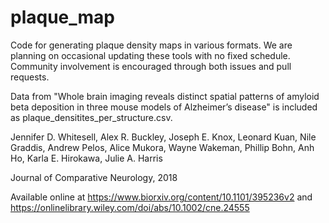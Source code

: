 # plaque_map
Code for generating plaque density maps in various formats. We are planning on occasional updating these tools with no fixed schedule. Community involvement is encouraged through both issues and pull requests.

Data from "Whole brain imaging reveals distinct spatial patterns of amyloid beta deposition in three mouse models of Alzheimer’s disease" is included as plaque_densitites_per_structure.csv.

Jennifer D. Whitesell, Alex R. Buckley, Joseph E. Knox, Leonard Kuan, Nile Graddis, Andrew Pelos, Alice Mukora, Wayne Wakeman, Phillip Bohn, Anh Ho, Karla E. Hirokawa, Julie A. Harris

Journal of Comparative Neurology, 2018

Available online at https://www.biorxiv.org/content/10.1101/395236v2 and https://onlinelibrary.wiley.com/doi/abs/10.1002/cne.24555
